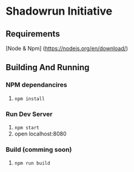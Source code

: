 # Shadowrun Initiative


## Requirements
[Node & Npm] (https://nodejs.org/en/download/)

## Building And Running

### NPM dependancires
1. `npm install`

### Run Dev Server
1. `npm start`
2. open localhost:8080

### Build (comming soon)
1. `npm run build`

